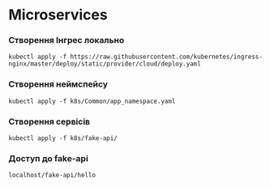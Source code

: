 # Microservices

### Створення Інгрес локально
```
kubectl apply -f https://raw.githubusercontent.com/kubernetes/ingress-nginx/master/deploy/static/provider/cloud/deploy.yaml
```
### Створення неймспейсу
```
kubectl apply -f k8s/Common/app_namespace.yaml
```

### Створення сервісів
```
kubectl apply -f k8s/fake-api/
```

### Доступ до fake-api
```
localhost/fake-api/hello
```
